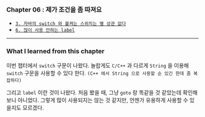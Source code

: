 
### Chapter 06 : 제가 조건을 좀 따져요

- [`3. 자바의 switch 와 불켜는 스위치는 별 상관 없다`](./section_03_06.md)
- [`6. 많이 사용 안하는 label`](./section_03_06.md)

---

### What I learned from this chapter

이번 챕터에서 `switch` 구문이 나왔다. 놀랍게도 `C/C++` 과 다르게 `String` 을 이용해 `switch` 구문을 사용할 수 있다 한다.
`(C++ 에서 String 으로 사용할 순 있긴 한데 좀 복잡하다)`

그리고 `label` 이란 것이 나왔다. 처음 봤을 때, 그냥 `goto` 랑 똑같을 것 같았는데 확인해보니 아니었다.
그렇게 많이 사용되지는 않는 것 같지만, 언젠가 유용하게 사용할 수 있을지도 모르겠다.

